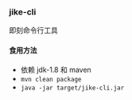 ### jike-cli

即刻命令行工具

#### 食用方法
* 依赖 jdk-1.8 和 maven
* `mvn clean package`
* `java -jar target/jike-cli.jar`

